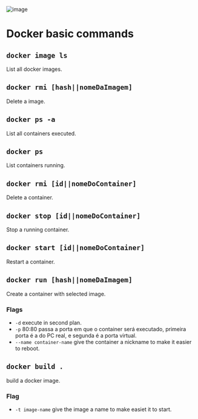![image](https://github.com/kauanrfontana/BasicDocker/assets/96593822/7ff1b112-298f-4f6b-8551-c69e37b659d5)
# Docker basic commands 


## `docker image ls`
List all docker images.

## `docker rmi [hash||nomeDaImagem]`
Delete a image.

## `docker ps -a`
List all containers executed.

## `docker ps`
List containers running.

## `docker rmi [id||nomeDoContainer]`
Delete a container.

## `docker stop [id||nomeDoContainer]`
Stop a running container.

## `docker start [id||nomeDoContainer]`
Restart a container.

## `docker run [hash||nomeDaImagem]`
Create a container with selected image.

### Flags
* `-d` execute in second plan.
* `-p` 80:80 passa a porta em que  o container será executado, primeira porta é a do PC real, e segunda é a porta virtual.
* `--name container-name` give the container a nickname to make it easier to reboot.

## `docker build .`
build a docker image.

### Flag
* `-t image-name` give the image a name to make easiet it to start.
